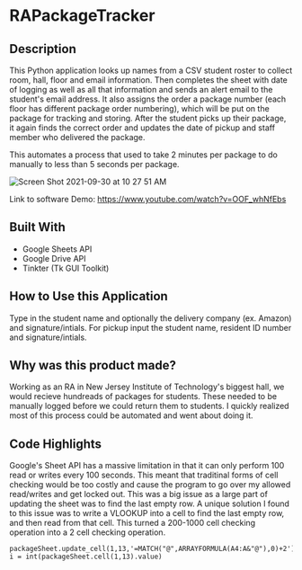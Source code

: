 # RAPackageTracker

## Description

This Python application looks up names from a CSV student roster to collect room, hall, floor and email information. Then completes the sheet with date of logging as well as all that information and sends an alert email to the student's email address. It also assigns the order a package number (each floor has different package order numbering), which will be put on the package for tracking and storing. After the student picks up their package, it again finds the correct order and updates the date of pickup and staff member who delivered the package. 

This automates a process that used to take 2 minutes per package to do manually to less than 5 seconds per package.

![Screen Shot 2021-09-30 at 10 27 51 AM](https://user-images.githubusercontent.com/42818731/135475192-f88ef58b-fa2b-4b88-9681-a9eaf08e6672.jpg)

Link to software Demo: https://www.youtube.com/watch?v=OOF_whNfEbs

## Built With
* Google Sheets API
* Google Drive API
* Tinkter (Tk GUI Toolkit)

## How to Use this Application
Type in the student name and optionally the delivery company (ex. Amazon) and signature/intials. For pickup input the student name, resident ID number and signature/intials. 

## Why was this product made? 

Working as an RA in New Jersey Institute of Technology's biggest hall, we would recieve hundreads of packages for students. These needed to be manually logged before we could return them to students. I quickly realized most of this process could be automated and went about doing it. 

## Code Highlights

Google's Sheet API has a massive limitation in that it can only perform 100 read or writes every 100 seconds. This meant that traditinal forms of cell checking would be too costly and cause the program to go over my allowed read/writes and get locked out. This was a big issue as a large part of updating the sheet was to find the last empty row. A unique solution I found to this issue was to write a VLOOKUP into a cell to find the last empty row, and then read from that cell. This turned a 200-1000 cell checking operation into a 2 cell checking operation. 

    packageSheet.update_cell(1,13,'=MATCH("@",ARRAYFORMULA(A4:A&"@"),0)+2')
    i = int(packageSheet.cell(1,13).value)

